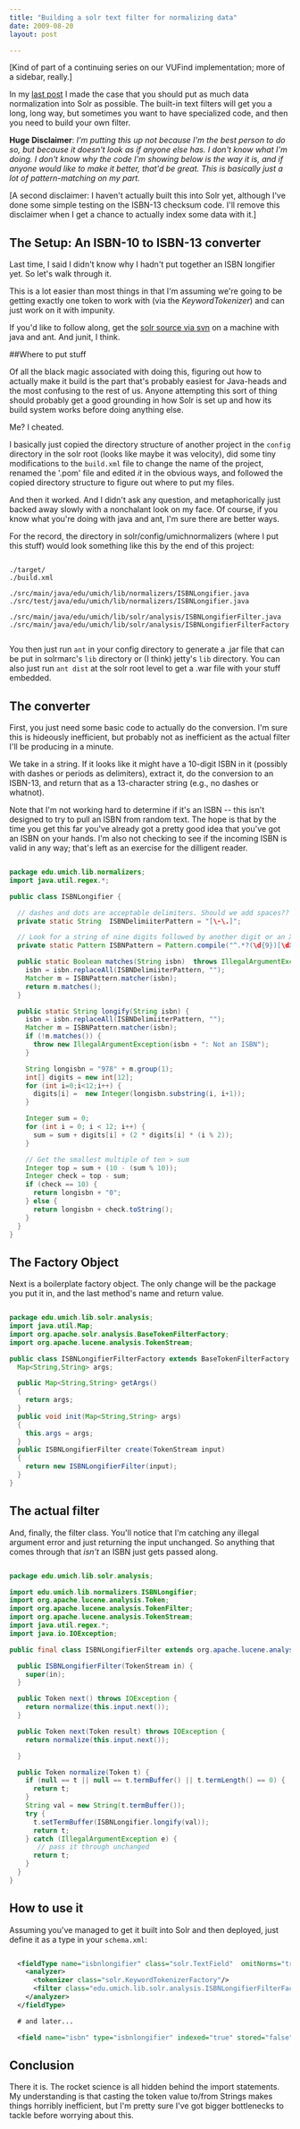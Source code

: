 ```yaml
---
title: "Building a solr text filter for normalizing data"
date: 2009-08-20
layout: post

---
```


[Kind of part of a continuing series on our VUFind implementation; more of a sidebar, really.]

In my [last post](http://robotlibrarian.billdueber.com/easy-solr-types-for-library-data/) I made the case that you should put as much data normalization into Solr as possible. The built-in text filters will get you a long, long way, but sometimes you want to have specialized code, and then you need to build your own filter.

**Huge Disclaimer**: _I'm putting this up not because I'm the best person to do so, but because it doesn't look as if anyone else has. I don't know what I'm doing. I don't know why the code I'm showing below is the way it is, and if anyone would like to make it better, that'd be great. This is basically just a lot of pattern-matching on my part._

[A second disclaimer: I haven't actually built this into Solr yet, although I've done some simple testing on the ISBN-13 checksum code.  I'll remove this disclaimer when I get a chance to actually index some data with it.]

## The Setup: An ISBN-10 to ISBN-13 converter

Last time, I said I didn't know why I hadn't put together an ISBN longifier yet. So let's walk through it.

This is a lot easier than most things in that I'm assuming we're going to be getting exactly one token
to work with (via the _KeywordTokenizer_) and can just work on it with impunity.

If you'd like to follow along, get the [solr source via svn](http://svn.apache.org/repos/asf/lucene/solr/trunk) on a machine
with java and ant. And junit, I think.

##Where to put stuff

Of all the black magic associated with doing this, figuring out how to actually make it build is the part that's probably easiest for Java-heads and the most confusing to the rest of us. Anyone attempting this sort of thing should probably get a good grounding in how Solr is set up and how its build system works before doing anything else.

Me? I cheated.

I basically just copied the directory structure of another project in the `config` directory in the solr root (looks like maybe it was velocity), did some tiny modifications to the `build.xml` file to change the name of the project, renamed the '.pom' file and edited *it* in the obvious ways, and followed the copied directory structure to figure out where to put my files.

And then it worked. And I didn't ask any question, and metaphorically just backed away slowly with a nonchalant look on my face. Of course, if you know what you're doing with java and ant, I'm sure there are better ways.

For the record, the directory in solr/config/umichnormalizers (where I put this stuff) would look something like this by the end of this project:


~~~

./target/
./build.xml

./src/main/java/edu/umich/lib/normalizers/ISBNLongifier.java
./src/test/java/edu/umich/lib/normalizers/ISBNLongifier.java

./src/main/java/edu/umich/lib/solr/analysis/ISBNLongifierFilter.java
./src/main/java/edu/umich/lib/solr/analysis/ISBNLongifierFilterFactory.java


~~~~


You then just run `ant` in your config directory to generate a .jar file that can be put in solrmarc's `lib` directory or (I think) jetty's `lib` directory. You can also just run `ant dist` at the solr root level to get a .war file with your stuff embedded.

## The converter


First, you just need some basic code to actually do the conversion. I'm sure this is hideously inefficient, but probably not as inefficient as the actual filter I'll be producing in a minute.

We take in a string. If it looks like it might have a 10-digit ISBN in it (possibly with dashes or periods as delimiters), extract it, do the conversion to an ISBN-13, and return that as a 13-character string (e.g., no dashes or whatnot).

Note that I'm not working hard to determine if it's an ISBN -- this isn't designed to try to pull an ISBN from random text. The hope is that by the time you get this far you've already got a pretty good idea that you've got an ISBN on your hands. I'm also not checking to see if the incoming ISBN is valid in any way; that's left as an exercise for the dilligent reader.


~~~java

package edu.umich.lib.normalizers;
import java.util.regex.*;

public class ISBNLongifier {

  // dashes and dots are acceptable delimiters. Should we add spaces??
  private static String  ISBNDelimiiterPattern = "[\-\.]";

  // Look for a string of nine digits followed by another digit or an X
  private static Pattern ISBNPattern = Pattern.compile("^.*?(\d{9})[\dXx].*$");

  public static Boolean matches(String isbn)  throws IllegalArgumentException {
    isbn = isbn.replaceAll(ISBNDelimiiterPattern, "");
    Matcher m = ISBNPattern.matcher(isbn);
    return m.matches();
  }

  public static String longify(String isbn) {
    isbn = isbn.replaceAll(ISBNDelimiiterPattern, "");
    Matcher m = ISBNPattern.matcher(isbn);
    if (!m.matches()) {
      throw new IllegalArgumentException(isbn + ": Not an ISBN");
    }

    String longisbn = "978" + m.group(1);
    int[] digits = new int[12];
    for (int i=0;i<12;i++) {
      digits[i] =  new Integer(longisbn.substring(i, i+1));
    }

    Integer sum = 0;
    for (int i = 0; i < 12; i++) {
      sum = sum + digits[i] + (2 * digits[i] * (i % 2));
    }

    // Get the smallest multiple of ten > sum
    Integer top = sum + (10 - (sum % 10));
    Integer check = top - sum;
    if (check == 10) {
      return longisbn + "0";
    } else {
      return longisbn + check.toString();
    }
  }
}

~~~

The Factory Object
------------------

Next is a boilerplate factory object. The only change will be the package you put it in, and the last method's name and return value.


~~~java

package edu.umich.lib.solr.analysis;
import java.util.Map;
import org.apache.solr.analysis.BaseTokenFilterFactory;
import org.apache.lucene.analysis.TokenStream;

public class ISBNLongifierFilterFactory extends BaseTokenFilterFactory {
  Map<String,String> args;

  public Map<String,String> getArgs()
  {
    return args;
  }
  public void init(Map<String,String> args)
  {
    this.args = args;
  }
  public ISBNLongifierFilter create(TokenStream input)
  {
    return new ISBNLongifierFilter(input);
  }
}


~~~


## The actual filter

And, finally, the filter class. You'll notice that I'm catching any illegal argument error and just returning the input unchanged. So anything that comes through that *isn't* an ISBN just gets passed along.


~~~java

package edu.umich.lib.solr.analysis;

import edu.umich.lib.normalizers.ISBNLongifier;
import org.apache.lucene.analysis.Token;
import org.apache.lucene.analysis.TokenFilter;
import org.apache.lucene.analysis.TokenStream;
import java.util.regex.*;
import java.io.IOException;

public final class ISBNLongifierFilter extends org.apache.lucene.analysis.TokenFilter {

  public ISBNLongifierFilter(TokenStream in) {
    super(in);
  }

  public Token next() throws IOException {
    return normalize(this.input.next());
  }

  public Token next(Token result) throws IOException {
    return normalize(this.input.next());

  }

  public Token normalize(Token t) {
    if (null == t || null == t.termBuffer() || t.termLength() == 0) {
      return t;
    }
    String val = new String(t.termBuffer());
    try {
      t.setTermBuffer(ISBNLongifier.longify(val));
      return t;
    } catch (IllegalArgumentException e) {
       // pass it through unchanged
      return t;
    }
  }
}

~~~

## How to use it

Assuming you've managed to get it built into Solr and then deployed, just define it as a type in your `schema.xml`:


~~~xml

  <fieldType name="isbnlongifier" class="solr.TextField"  omitNorms="true">
    <analyzer>
      <tokenizer class="solr.KeywordTokenizerFactory"/>
      <filter class="edu.umich.lib.solr.analysis.ISBNLongifierFilterFactory"/>
    </analyzer>
  </fieldType>

  # and later...

  <field name="isbn" type="isbnlongifier" indexed="true" stored="false" multiValued="true"/>

~~~

## Conclusion

There it is. The rocket science is all hidden behind the import statements. My understanding is that casting the token value to/from Strings makes things horribly inefficient, but I'm pretty sure I've got bigger bottlenecks to tackle before worrying about this.
